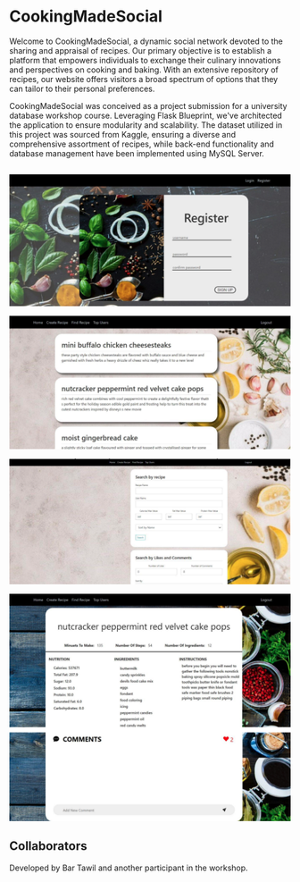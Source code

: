 # CookingMadeSocial

Welcome to CookingMadeSocial, a dynamic social network devoted to the sharing and appraisal of recipes. Our primary objective is to establish a platform that empowers individuals to exchange their culinary innovations and perspectives on cooking and baking. With an extensive repository of recipes, our website offers visitors a broad spectrum of options that they can tailor to their personal preferences.

CookingMadeSocial was conceived as a project submission for a university database workshop course. Leveraging Flask Blueprint, we've architected the application to ensure modularity and scalability. The dataset utilized in this project was sourced from Kaggle, ensuring a diverse and comprehensive assortment of recipes, while back-end functionality and database management have been implemented using MySQL Server.

##
<p>
  <img src="README/register.png" width="813">
</p>
<p>
  <img src="README/board .png" width="813">
</p>
<p>
  <img src="README/Search .png" width="813">
</p>
<p>
  <img src="README/recipe.png" width="813">
</p>

## Collaborators

Developed by Bar Tawil and another participant in the workshop.
